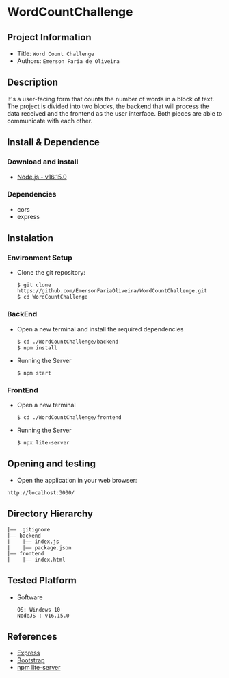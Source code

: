 WordCountChallenge
===
## Project Information
- Title:  `Word Count Challenge`
- Authors:  `Emerson Faria de Oliveira`

## Description
It's a user-facing form that counts the number of words in a block of text. The project is divided into two blocks, the backend that will process the data received and the frontend as the user interface. Both pieces are able to communicate with each other.

## Install & Dependence
### Download and install
- [Node.js - v16.15.0](https://nodejs.org/en/download/)
### Dependencies
- cors
- express

## Instalation
### Environment Setup
* Clone the git repository:
  ```
  $ git clone https://github.com/EmersonFariaOliveira/WordCountChallenge.git
  $ cd WordCountChallenge
  ```
### BackEnd
* Open a new terminal and install the required dependencies
  ```  
  $ cd ./WordCountChallenge/backend
  $ npm install
  ```
* Running the Server
  ```    
  $ npm start
  ```  

### FrontEnd
* Open a new terminal
  ```  
  $ cd ./WordCountChallenge/frontend
  ```

* Running the Server
  ```  
  $ npx lite-server
  ```
## Opening and testing
- Open the application in your web browser:
```
http://localhost:3000/
```

## Directory Hierarchy
```
|—— .gitignore
|—— backend
|    |—— index.js
|    |—— package.json
|—— frontend
|    |—— index.html
```
## Tested Platform
- Software
  ```
  OS: Windows 10
  NodeJS : v16.15.0
  ```

## References
- [Express](https://expressjs.com/)
- [Bootstrap](https://getbootstrap.com/)
- [npm lite-server](https://www.npmjs.com/package/lite-server)
